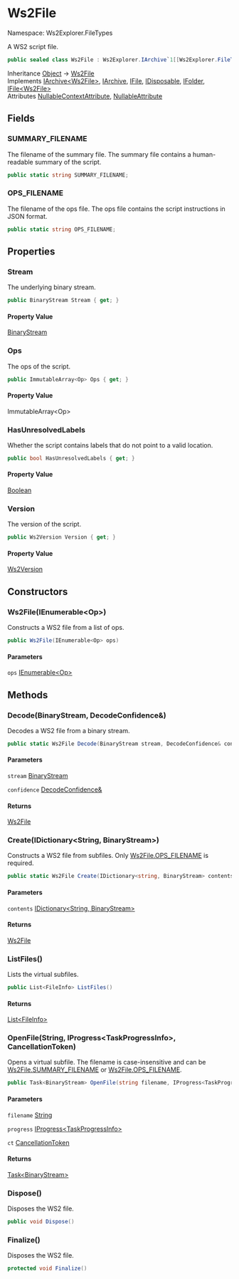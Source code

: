 # Ws2File

Namespace: Ws2Explorer.FileTypes

A WS2 script file.

```csharp
public sealed class Ws2File : Ws2Explorer.IArchive`1[[Ws2Explorer.FileTypes.Ws2File, Ws2Explorer, Version=1.0.0.0, Culture=neutral, PublicKeyToken=null]], Ws2Explorer.IArchive, Ws2Explorer.IFile, System.IDisposable, Ws2Explorer.IFolder, Ws2Explorer.IFile`1[[Ws2Explorer.FileTypes.Ws2File, Ws2Explorer, Version=1.0.0.0, Culture=neutral, PublicKeyToken=null]]
```

Inheritance [Object](https://docs.microsoft.com/en-us/dotnet/api/system.object) → [Ws2File](./ws2explorer.filetypes.ws2file.md)<br>
Implements [IArchive&lt;Ws2File&gt;](./ws2explorer.iarchive-1.md), [IArchive](./ws2explorer.iarchive.md), [IFile](./ws2explorer.ifile.md), [IDisposable](https://docs.microsoft.com/en-us/dotnet/api/system.idisposable), [IFolder](./ws2explorer.ifolder.md), [IFile&lt;Ws2File&gt;](./ws2explorer.ifile-1.md)<br>
Attributes [NullableContextAttribute](https://docs.microsoft.com/en-us/dotnet/api/system.runtime.compilerservices.nullablecontextattribute), [NullableAttribute](https://docs.microsoft.com/en-us/dotnet/api/system.runtime.compilerservices.nullableattribute)

## Fields

### **SUMMARY_FILENAME**

The filename of the summary file.
 The summary file contains a human-readable summary of the script.

```csharp
public static string SUMMARY_FILENAME;
```

### **OPS_FILENAME**

The filename of the ops file.
 The ops file contains the script instructions in JSON format.

```csharp
public static string OPS_FILENAME;
```

## Properties

### **Stream**

The underlying binary stream.

```csharp
public BinaryStream Stream { get; }
```

#### Property Value

[BinaryStream](./ws2explorer.binarystream.md)<br>

### **Ops**

The ops of the script.

```csharp
public ImmutableArray<Op> Ops { get; }
```

#### Property Value

ImmutableArray&lt;Op&gt;<br>

### **HasUnresolvedLabels**

Whether the script contains labels that do not point to a valid location.

```csharp
public bool HasUnresolvedLabels { get; }
```

#### Property Value

[Boolean](https://docs.microsoft.com/en-us/dotnet/api/system.boolean)<br>

### **Version**

The version of the script.

```csharp
public Ws2Version Version { get; }
```

#### Property Value

[Ws2Version](./ws2explorer.compiler.ws2version.md)<br>

## Constructors

### **Ws2File(IEnumerable&lt;Op&gt;)**

Constructs a WS2 file from a list of ops.

```csharp
public Ws2File(IEnumerable<Op> ops)
```

#### Parameters

`ops` [IEnumerable&lt;Op&gt;](https://docs.microsoft.com/en-us/dotnet/api/system.collections.generic.ienumerable-1)<br>

## Methods

### **Decode(BinaryStream, DecodeConfidence&)**

Decodes a WS2 file from a binary stream.

```csharp
public static Ws2File Decode(BinaryStream stream, DecodeConfidence& confidence)
```

#### Parameters

`stream` [BinaryStream](./ws2explorer.binarystream.md)<br>

`confidence` [DecodeConfidence&](./ws2explorer.decodeconfidence&.md)<br>

#### Returns

[Ws2File](./ws2explorer.filetypes.ws2file.md)<br>

### **Create(IDictionary&lt;String, BinaryStream&gt;)**

Constructs a WS2 file from subfiles.
 Only [Ws2File.OPS_FILENAME](./ws2explorer.filetypes.ws2file.md#ops_filename) is required.

```csharp
public static Ws2File Create(IDictionary<string, BinaryStream> contents)
```

#### Parameters

`contents` [IDictionary&lt;String, BinaryStream&gt;](https://docs.microsoft.com/en-us/dotnet/api/system.collections.generic.idictionary-2)<br>

#### Returns

[Ws2File](./ws2explorer.filetypes.ws2file.md)<br>

### **ListFiles()**

Lists the virtual subfiles.

```csharp
public List<FileInfo> ListFiles()
```

#### Returns

[List&lt;FileInfo&gt;](https://docs.microsoft.com/en-us/dotnet/api/system.collections.generic.list-1)<br>

### **OpenFile(String, IProgress&lt;TaskProgressInfo&gt;, CancellationToken)**

Opens a virtual subfile.
 The filename is case-insensitive and can be
 [Ws2File.SUMMARY_FILENAME](./ws2explorer.filetypes.ws2file.md#summary_filename) or [Ws2File.OPS_FILENAME](./ws2explorer.filetypes.ws2file.md#ops_filename).

```csharp
public Task<BinaryStream> OpenFile(string filename, IProgress<TaskProgressInfo> progress, CancellationToken ct)
```

#### Parameters

`filename` [String](https://docs.microsoft.com/en-us/dotnet/api/system.string)<br>

`progress` [IProgress&lt;TaskProgressInfo&gt;](https://docs.microsoft.com/en-us/dotnet/api/system.iprogress-1)<br>

`ct` [CancellationToken](https://docs.microsoft.com/en-us/dotnet/api/system.threading.cancellationtoken)<br>

#### Returns

[Task&lt;BinaryStream&gt;](https://docs.microsoft.com/en-us/dotnet/api/system.threading.tasks.task-1)<br>

### **Dispose()**

Disposes the WS2 file.

```csharp
public void Dispose()
```

### **Finalize()**

Disposes the WS2 file.

```csharp
protected void Finalize()
```
